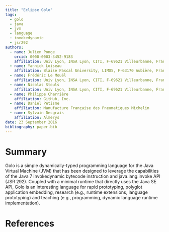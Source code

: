 ```yaml
---
title: "Eclipse Golo"
tags:
  - golo
  - java
  - jvm
  - language
  - invokedynamic
  - jsr292
authors:
  - name: Julien Ponge
    orcid: 0000-0003-3452-9183
    affiliation: Univ Lyon, INSA Lyon, CITI, F-69621 Villeurbanne, France
  - name: Yannick Loiseau
    affiliation: Blaise Pascal University, LIMOS, F-63170 Aubière, France
  - name: Frédéric Le Mouël
    affiliation: Univ Lyon, INSA Lyon, CITI, F-69621 Villeurbanne, France
  - name: Nicolas Stouls
    affiliation: Univ Lyon, INSA Lyon, CITI, F-69621 Villeurbanne, France
  - name: Philippe Charrière
    affiliation: GitHub, Inc.
  - name: Daniel Petisme
    affiliation: Manufacture Française des Pneumatiques Michelin
  - name: Sylvain Desgrais
    affiliation: Almerys
date: 23 September 2016
bibliography: paper.bib
---
```


# Summary

Golo is a simple dynamically-typed programming language for the Java Virtual Machine (JVM) that has
been designed to leverage the capabilities of the Java 7 invokedynamic bytecode instruction and
java.lang.invoke API (JSR 292). Coupled with a minimal runtime that directly uses the Java SE API,
Golo is an interesting language for rapid prototyping, polyglot application embedding, research
(e.g., runtime extensions, language prototyping) and teaching (e.g., programming, dynamic language
runtime implementation).

# References
